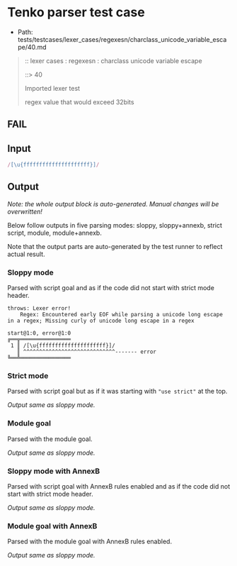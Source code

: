 # Tenko parser test case

- Path: tests/testcases/lexer_cases/regexesn/charclass_unicode_variable_escape/40.md

> :: lexer cases : regexesn : charclass unicode variable escape
>
> ::> 40
>
> Imported lexer test
>
> regex value that would exceed 32bits

## FAIL

## Input

`````js
/[\u{fffffffffffffffffffff}]/
`````

## Output

_Note: the whole output block is auto-generated. Manual changes will be overwritten!_

Below follow outputs in five parsing modes: sloppy, sloppy+annexb, strict script, module, module+annexb.

Note that the output parts are auto-generated by the test runner to reflect actual result.

### Sloppy mode

Parsed with script goal and as if the code did not start with strict mode header.

`````
throws: Lexer error!
    Regex: Encountered early EOF while parsing a unicode long escape in a regex; Missing curly of unicode long escape in a regex

start@1:0, error@1:0
╔══╦════════════════
 1 ║ /[\u{fffffffffffffffffffff}]/
   ║ ^^^^^^^^^^^^^^^^^^^^^^^^^^^^^------- error
╚══╩════════════════

`````

### Strict mode

Parsed with script goal but as if it was starting with `"use strict"` at the top.

_Output same as sloppy mode._

### Module goal

Parsed with the module goal.

_Output same as sloppy mode._

### Sloppy mode with AnnexB

Parsed with script goal with AnnexB rules enabled and as if the code did not start with strict mode header.

_Output same as sloppy mode._

### Module goal with AnnexB

Parsed with the module goal with AnnexB rules enabled.

_Output same as sloppy mode._
